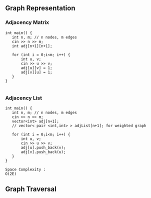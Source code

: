 ## Graph Representation

### Adjacency Matrix 

```
int main() {
   int n, m; // n nodes, m edges
   cin >> n >> m;
   int adj[n+1][n+1];
   
   for (int i = 0;i<m; i++) {
       int u, v;
       cin >> u >> v;
       adj[u][v] = 1;
       adj[v][u] = 1;
   }
}


```

### Adjacency List 

```
int main() {
   int n, m; // n nodes, m edges
   cin >> n >> m;
   vector<int> adj[n+1];
   // vector< pair <int,int> > adjList[n+1]; for weighted graph
   
   for (int i = 0;i<m; i++) {
       int u, v;
       cin >> u >> v;
       adj[u].push_back(v);
       adj[v].push_back(u);
   }
}

Space Complexity :
O(2E)

```


## Graph Traversal



